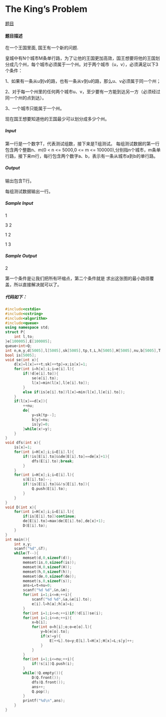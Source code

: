 # The King’s Problem

[题目](https://cn.vjudge.net/contest/294254#problem/C)

#### 题目描述

在一个王国里面, 国王有一个新的问题.

皇城中有N个城市M条单行路，为了让他的王国更加高效，国王想要将他的王国划分成几个州，每个城市必须属于一个州。对于两个城市（u，v），必须满足以下3个条件：

1、如果有一条从u到v的路，也有一条从v到u的路，那么u、v必须属于同一个州；

2、对于每一个州里的任何两个城市u、v，至少要有一方能到达另一方（必须经过同一个州的点到达）。

3、一个城市只能属于一个州。

现在国王想要知道他的王国最少可以划分成多少个州。

##### Input

第一行是一个数字T，代表测试组数，接下来是T组测试。
每组测试数据的第一行包含两个整数n、m(0 < n <= 5000,0 <= m <= 100000),分别指n个城市，m条单行路，接下来m行，每行包含两个数字a、b，表示有一条从城市a到b的单行路。

##### Output

输出包含T行。

每组测试数据输出一行。

##### Sample Input

1

3 2

1 2

1 3

##### Sample Output

2

第一个条件是让我们把所有环缩点，第二个条件就是
求出这张图的最小路径覆盖，所以直接解决就可以了。

##### 代码如下：

```cpp
#include<cstdio>
#include<cstring>
#include<algorithm>
#include<queue>
using namespace std;
struct P{
	int l,to;
}e[100005],E[100005];
queue<int>Q;
int n,m,y,d[5005],l[5005],sk[5005],tp,t,L,h[5005],H[5005],nu,b[5005],T,a,s[5005],ans,de[5005];
bool is[5005];
void se(int x){
	d[x]=l[x]=++t;sk[++tp]=x;is[x]=1;
	for(int i=h[x];i;i=e[i].l){
		if(!d[e[i].to]){
			se(e[i].to);
			l[x]=min(l[x],l[e[i].to]);
		}
		else if(is[e[i].to])l[x]=min(l[x],l[e[i].to]);
	}
	if(l[x]==d[x]){
		++nu;
		do{
			y=sk[tp--];
			b[y]=nu;
			is[y]=0;
		}while(x!=y);
	}
}
void dfs(int x){
	is[x]=1;
	for(int i=H[x];i;i=E[i].l){
		if(!is[E[i].to]&&de[E[i].to]==de[x]+1){
			dfs(E[i].to);break;
		}
	}
	for(int i=H[x];i;i=E[i].l){
		s[E[i].to]--;
		if(!is[E[i].to]&&!s[E[i].to]){
			Q.push(E[i].to);
		}
	}
}
void D(int x){
	for(int i=H[x];i;i=E[i].l){
		if(is[E[i].to])continue;
		de[E[i].to]=max(de[E[i].to],de[x]+1);
		D(E[i].to);
	}
}
int main(){
	int x,y;
	scanf("%d",&T);
	while(T--){
		memset(d,0,sizeof(d));
		memset(is,0,sizeof(is));
		memset(H,0,sizeof(H));
		memset(h,0,sizeof(h));
		memset(de,0,sizeof(de));
		memset(s,0,sizeof(s));
		ans=L=t=nu=0;
		scanf("%d %d",&n,&m);
		for(int i=1;i<=m;++i){
			scanf("%d %d",&a,&e[i].to);
			e[i].l=h[a];h[a]=i;
		}
		for(int i=1;i<=n;++i)if(!d[i])se(i);
		for(int i=1;i<=n;++i){
			x=b[i];
			for(int o=h[i];o;o=e[o].l){
				y=b[e[o].to];
				if(x!=y){
					E[++L].to=y;E[L].l=H[x];H[x]=L;s[y]++;
				}
			}
		}
		for(int i=1;i<=nu;++i){
			if(!s[i])Q.push(i);
		}
		while(!Q.empty()){
			D(Q.front());
			dfs(Q.front());
			ans++;
			Q.pop();
		}
		printf("%d\n",ans);
	}
}

```

